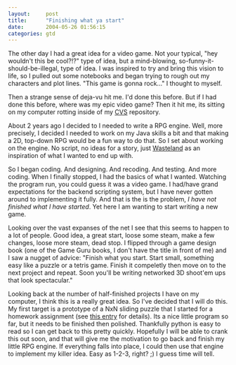 ```yaml
---
layout:     post
title:      "Finishing what ya start"
date:       2004-05-26 01:56:15
categories: gtd
---
```

    
The other day I had a great idea for a video game. Not your typical, "hey wouldn't this be cool?!?" type of idea, but a mind-blowing, so-funny-it-should-be-illegal, type of idea. I was inspired to try and bring this vision to life, so I pulled out some notebooks and began trying to rough out my characters and plot lines. "This game is gonna rock..." I thought to myself.   
  
    
Then a strange sense of deja-vu hit me. I'd done this before. But if I had done this before, where was my epic video game? Then it hit me, its sitting on my computer rotting inside of my [CVS](http://www.cvs.org) repository.   
  
    
About 2 years ago I decided to I needed to write a RPG engine. Well, more precisely, I decided I needed to work on my Java skills a bit and that making a 2D, top-down RPG would be a fun way to do that. So I set about working on the engine. No script, no ideas for a story, just [Wasteland](http://www.wastelandranger.org/) as an inspiration of what I wanted to end up with.   
  
    
So I began coding. And designing. And recoding. And testing. And more coding. When I finally stopped, I had the basics of what I wanted. Watching the program run, you could guess it was a video game. I had/have grand expectations for the backend scripting system, but I have never gotten around to implementing it fully. And that is the is the problem, _I have not finished what I have started_. Yet here I am wanting to start writing a new game.   
  
    
Looking over the vast expanses of the net I see that this seems to happen to a lot of people. Good idea, a great start, loose some steam, make a few changes, loose more steam, dead stop. I flipped through a game design book (one of the Game Guru books, I don't have the title in front of me) and I saw a nugget of advice: "Finish what you start. Start small, something easy like a puzzle or a tetris game. Finish it compeletly then move on to the next project and repeat. Soon you'll be writing networked 3D shoot'em ups that look spectacular."   
  
    
Looking back at the number of half-finished projects I have on my computer, I think this is a really great idea. So I've decided that I will do this. My first target is a prototype of a NxN sliding puzzle that I started for a homework assignment (see [this entry](http://www.pycs.net/users/0000316/2004/5/3/) for details). Its a nice little program so far, but it needs to be finished then polished. Thankfully python is easy to read so I can get back to this pretty quickly. Hopefully I will be able to crank this out soon, and that will give me the motivation to go back and finish my little RPG engine. If everything falls into place, I could then use that engine to implement my killer idea. Easy as 1-2-3, right? ;) I guess time will tell.  

